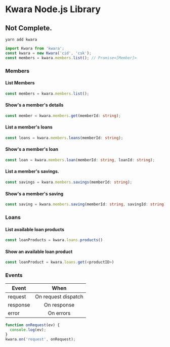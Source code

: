 # Kwara Node.js Library
## Not Complete.

```
yarn add kwara
```

```ts
import Kwara from 'kwara';
const kwara = new Kwara('cid', 'csk');
const members = kwara.members.list(); // Promise<[Member]>
```

### Members

#### List Members
```ts
const members = kwara.members.list();
```
#### Show's a member's details
```ts
const member = kwara.members.get(memberId: string);
```
#### List a member's loans
```ts
const loans = kwara.members.loans(memberId: string);
```
#### Show's a member's loan
```ts
const loan = kwara.members.loan(memberId: string, loanId: string);
```
#### List a member's savings.
```ts
const savings = kwara.members.savings(memberId: string);
```
#### Show's a member's saving
```ts
const saving = kwara.members.saving(memberId: string, savingId: string);
```

### Loans

#### List available loan products
```ts
const loanProducts = kwara.loans.products()
```

####  Show an available loan product
```ts
const loanProduct = kwara.loans.get(<productID>)
```

### Events

| Event    |        When         |
| -------- | :-----------------: |
| request  | On request dispatch |
| response |     On response     |
| error    |      On errors      |

```ts
function onRequest(ev) {
  console.log(ev);
}
kwara.on('request', onRequest);
```
